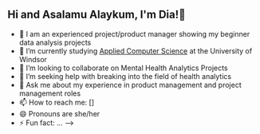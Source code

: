 ## Hi and Asalamu Alaykum, I'm Dia!👋

- 🔭 I am an experienced project/product manager showing my beginner data analysis projects
- 🌱 I’m currently studying [Applied Computer Science](https://www.uwindsor.ca/science/computerscience/) at the University of Windsor
- 👯 I’m looking to collaborate on Mental Health Analytics Projects
- 🤔 I’m seeking help with breaking into the field of health analytics
- 💬 Ask me about my experience in product management and project management roles
- 📫 How to reach me: []
- 😄 Pronouns are she/her
- ⚡ Fun fact: ...
-->
